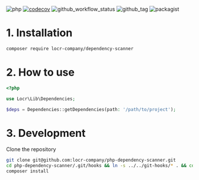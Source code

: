 ![php](https://img.shields.io/badge/php-%3E%3D%208.1-8892BF.svg)
[![codecov](https://codecov.io/gh/locr-company/php-dependency-scanner/branch/main/graph/badge.svg?token=FsUYYO0nve)](https://codecov.io/gh/locr-company/php-dependency-scanner)
![github_workflow_status](https://img.shields.io/github/actions/workflow/status/locr-company/php-dependency-scanner/php.yml)
![github_tag](https://img.shields.io/github/v/tag/locr-company/php-dependency-scanner)
![packagist](https://img.shields.io/packagist/v/locr-company/dependency-scanner)

# 1. Installation

```bash
composer require locr-company/dependency-scanner
```

# 2. How to use

```php
<?php

use Locr\Lib\Dependencies;

$deps = Dependencies::getDependencies(path: '/path/to/project');
```

# 3. Development

Clone the repository

```bash
git clone git@github.com:locr-company/php-dependency-scanner.git
cd php-dependency-scanner/.git/hooks && ln -s ../../git-hooks/* . && cd ../..
composer install
```